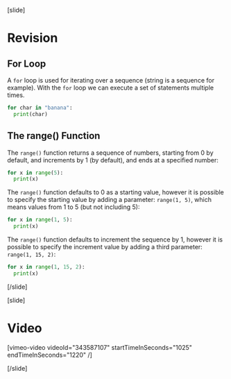 [slide]
# Revision

## For Loop
A `for` loop is used for iterating over a sequence (string is a sequence for example). With the `for` loop we can execute a set of statements multiple times.

```python
for char in "banana":
  print(char)
```

## The range() Function
The `range()` function returns a sequence of numbers, starting from 0 by default, and increments by 1 (by default), and ends at a specified number:
```python
for x in range(5):
  print(x)
```

The `range()` function defaults to 0 as a starting value, however it is possible to specify the starting value by adding a parameter: `range(1, 5)`, which means values from 1 to 5 (but not including 5):
```python
for x in range(1, 5):
  print(x)
```

The `range()` function defaults to increment the sequence by 1, however it is possible to specify the increment value by adding a third parameter: `range(1, 15, 2)`:
```python
for x in range(1, 15, 2):
  print(x)
```
[/slide]

[slide]
# Video

[vimeo-video videoId="343587107" startTimeInSeconds="1025" endTimeInSeconds="1220" /]

[/slide]